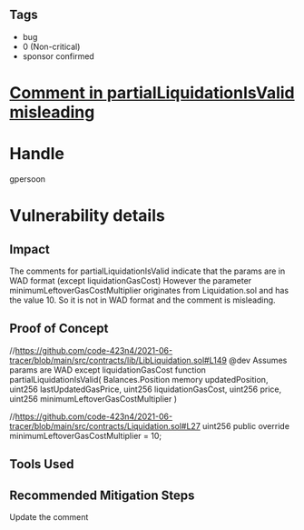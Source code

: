 ## Tags

- bug
- 0 (Non-critical)
- sponsor confirmed

# [Comment in partialLiquidationIsValid misleading](https://github.com/code-423n4/2021-06-tracer-findings/issues/18) 

# Handle

gpersoon


# Vulnerability details

## Impact
The comments for partialLiquidationIsValid indicate that the params are in WAD format (except liquidationGasCost)
However the parameter minimumLeftoverGasCostMultiplier originates from Liquidation.sol and has the value 10.
So it is not in WAD format and the comment is misleading.

## Proof of Concept
//https://github.com/code-423n4/2021-06-tracer/blob/main/src/contracts/lib/LibLiquidation.sol#L149
 @dev Assumes params are WAD except liquidationGasCost
 function partialLiquidationIsValid(
        Balances.Position memory updatedPosition,
        uint256 lastUpdatedGasPrice,
        uint256 liquidationGasCost,
        uint256 price,
        uint256 minimumLeftoverGasCostMultiplier
    ) 

//https://github.com/code-423n4/2021-06-tracer/blob/main/src/contracts/Liquidation.sol#L27
uint256 public override minimumLeftoverGasCostMultiplier = 10;

## Tools Used

## Recommended Mitigation Steps
Update the comment


